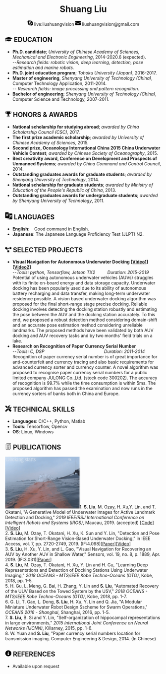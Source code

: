  <center>
     <h1>Shuang Liu</h1>
     <div>
         <span>
             <img src="assets/skype.svg" width="18px">
             live:liushuangvision
         </span>
         <span>
             <img src="assets/envelope-solid.svg" width="18px">
             liushuangvision@gmail.com
         </span>
     </div>
 </center>

 ## <img src="assets/graduation-cap-solid.svg" width="23px"> EDUCATION

- **Ph.D. candidate**; *University of Chinese Academy of Sciences, Mechanical and Electronic Engineering*, 2014-2020.6 (expected).
<br>--*Research fields: robotic vision, deep learning, detection, pose estimation and marine robots.*
- **Ph.D. joint education program**; *Tohoku University (Japan)*, 2016-2017.
- **Master of engineering**, *Shenyang University of Technology (China)*, Computer Technology Application, 2011-2014.
<br>-- *Research fields: image processing and pattern recognition.*
- **Bachelor of engineering**; *Shenyang University of Technology (China)*, Computer Science and Technology, 2007-2011.

## <img src="assets/award1.svg" width="20px"> HONORS \& AWARDS

- **National scholarship for studying abroad**; *awarded by China Scholarship Council (CSC),* 2017.
- **The first prize academic scholarship**; *awarded by University of Chinese Academy of Sciences*, 2015.
- **Second prize, Oceanology International China 2015 China Underwater Vehicle Contest**; *awarded by Chinese Society of Oceanography*, 2015.
- **Best creativity award, Conference on Development and Prospects of  Unmanned Systems**; *awarded by China Command and Control Council*, 2014.
- **Outstanding graduates awards for graduate students**; *awarded by Shenyang University of Technology*, 2014.
- **National scholarship for graduate students**; *awarded by Ministry of Education of the People's Republic of China*, 2013.
- **Outstanding graduates awards for undergraduate students**; *awarded by Shenyang University of Technology*, 2011.

## <img src="assets/language.svg" width="23px"> LANGUAGES
- **English**: &nbsp;&nbsp; Good command in English.
- **Japanese**: The Japanese Language Proficiency Test (JLPT)  N2.
## <img src="assets/project-diagram-solid.svg" width="20px"> SELECTED PROJECTS

- **Visual Navigation for Autonomous Underwater Docking [[Video1](https://drive.google.com/file/d/1SiVgtwZ7g7BMi8i4mPz5fptAqTC-GnBC/view?usp=sharing)] [[Video2](https://drive.google.com/open?id=150qfsnMjmWUnWlwzXiC6R-kSfGU34R37)]**
<br>--*Tools: python, Tensorflow, Jetson TX2 &nbsp;&nbsp;&nbsp;&nbsp;&nbsp;&nbsp;&nbsp;&nbsp; Duration: 2015-2019*
<br>Potential of using autonomous underwater vehicles (AUVs) struggles with its finite on-board energy and data storage capacity. Underwater docking has been popularly used due to its ability of autonomous battery recharging and data transfer, making long-term underwater residence possible. A vision based underwater docking algorithm was proposed for the final short-range stage precise docking. Reliable docking involves detecting the docking station robustly and estimating the pose between the AUV and the docking station accurately. To this end, we proposed a robust detection method considering domain-shift and an accurate pose estimation method considering unreliable landmarks. The proposed methods have been validated by both AUV docking and AUV recovery tasks and by two months' field trials on a lake.
- **Research on Recognition of Paper Currency Serial Number**
<br>--*Tools: C, DSP &nbsp;&nbsp;&nbsp;&nbsp;&nbsp;&nbsp;&nbsp;&nbsp;&nbsp;&nbsp;&nbsp;&nbsp;&nbsp;&nbsp;&nbsp;&nbsp;&nbsp;&nbsp;&nbsp;&nbsp;&nbsp;&nbsp;&nbsp;&nbsp;&nbsp;&nbsp;&nbsp;&nbsp;&nbsp;&nbsp;&nbsp;&nbsp;&nbsp;&nbsp;&nbsp;&nbsp;&nbsp;&nbsp;&nbsp;&nbsp;&nbsp;&nbsp;&nbsp;&nbsp;&nbsp;&nbsp;&nbsp; Duration: 2011-2014*
<br>Recognition of paper currency serial number is of great importance for anti-counterfeit and currency tracing and also basic requirements for advanced currency sorter and currency counter. A novel algorithm was proposed to recognise paper currency serial numbers for a public limited company JULONG Co.,Ltd. (stock code 300202). The accuracy of recognition is 99.7\% while the time consumption is within 5ms. The proposed algorithm has passed the examination and now runs in the currency sorters of banks both in China and Europe.


## <img src="assets/tools-solid.svg" width="20px"> TECHNICAL SKILLS

- **Languages**: C/C++, Python, Matlab
- **Tools**: Tensorflow, Opencv
- **OS**: Linux, Windows
## <img src="assets/document.svg" width="20px"> PUBLICATIONS

<img alighn="left" src="assets/t2f.gif" width="240" height="167">1. **S. Liu**, M. Ozay, H. Xu,Y. Lin, and  T. Okatani, "A Generative Model of Underwater Images for Active Landmark Detection and Docking," *2019 IEEE/RSJ International Conference on Intelligent Robots and Systems (IROS)*, Maucau, 2019. (accepted) [[Code](https://github.com/vincent341/T2FGAN)][[Video](https://drive.google.com/file/d/1SiVgtwZ7g7BMi8i4mPz5fptAqTC-GnBC/view?usp=sharing)]
<br>2. **S. Liu**, M. Ozay, T. Okatani, H. Xu, K. Sun and Y. Lin, "Detection and Pose Estimation for Short-Range Vision-Based Underwater Docking," in IEEE Access, vol. 7, pp. 2720-2749, 2019. (IF:4.098)[[Paper](https://ieeexplore.ieee.org/stamp/stamp.jsp?tp=&arnumber=8567906)][[Video](https://drive.google.com/open?id=150qfsnMjmWUnWlwzXiC6R-kSfGU34R37)]
<br>3. **S. Liu**, H. Xu, Y. Lin, and L. Gao, "Visual Navigation for Recovering an AUV by Another AUV in Shallow Water," Sensors, vol. 19, no. 8, p. 1889, Apr. 2019. (IF:3.031)[[Paper](https://www.mdpi.com/1424-8220/19/8/1889/pdf)]
<br>4. **S. Liu**, M. Ozay, T. Okatani, H. Xu, Y. Lin and H. Gu, "Learning Deep Representations and Detection of Docking Stations Using Underwater Imaging," *2018 OCEANS - MTS/IEEE Kobe Techno-Oceans (OTO)*, Kobe, 2018, pp. 1-5.
<br>5. H. Gu, L. Meng, G. Bai, H. Zhang, Y. Lin and **S. Liu**, "Automated Recovery of the UUV Based on the Towed System by the USV,"  *2018 OCEANS - MTS/IEEE Kobe Techno-Oceans (OTO)*, Kobe, 2018, pp. 1-7.
<br>6. G. Li, T. Gao, L. Dong, **S. Liu**, H. Xu, Y. Lin and Q. Jia, "A Modular Miniature Underwater Robot Design Sscheme for Swarm Operations,"  *OCEANS 2016 - Shanghai*, Shanghai, 2016, pp. 1-5.
<br>7. **S. Liu**, B. Si and Y. Lin, "Self-organization of hippocampal representations in large environments," *2015 International Joint Conference on Neural Networks (IJCNN)*, Killarney, 2015, pp. 1-6.
<br>8. W. Yuan and **S. Liu**, "Paper currency serial numbers location for transmission imaging. Computer Engineering \& Design, 2014. (In Chinese)

## <img src="assets/info-circle-solid.svg" width="20px"> REFERENCES
- Available upon request

